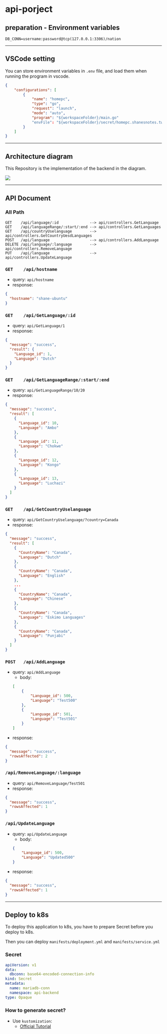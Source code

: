 # api-porject

## preparation - Environment variables

```
DB_CONN=username:password@tcp(127.0.0.1:3306)/nation
```

---

## VSCode setting

You can store environment variables in `.env` file, and load them when running the program in vscode.

```json
{
    "configurations": [
        {
            "name": "homepc",
            "type": "go",
            "request": "launch",
            "mode": "auto",
            "program": "${workspaceFolder}/main.go"
            "envFile": "${workspaceFolder}/secret/homepc.shanesnotes.tw/.env"
        }
    ]
}
```

---

## Architecture diagram

This Repository is the implementation of the backend in the diagram.

![](https://i.imgur.com/lNeXLJZ.png)

---

## API Document

### All Path
```
GET    /api/language/:id              --> api/controllers.GetLanguage 
GET    /api/languageRange/:start/:end --> api/controllers.GetLanguages 
GET    /api/countryUselanguage        --> api/controllers.GetCountryUesdLanguages 
POST   /api/language                  --> api/controllers.AddLanguage 
DELETE /api/language/:language        --> api/controllers.RemoveLanguage 
PUT    /api/language                  --> api/controllers.UpdateLanguage
```


### `GET    /api/hostname`
- query: `api/hostname`
- response: 
```json
{
  "hostname": "shane-ubuntu"
}
```

### `GET    /api/GetLanguage/:id`
- query: `api/GetLanguage/1`
- response: 
```json
{
  "message": "success",
  "result": {
    "Language_id": 1,
    "Language": "Dutch"
  }
}
```

### `GET    /api/GetLanguageRange/:start/:end`
- query: `api/GetLanguageRange/10/20`
- response: 
```json
{
  "message": "success",
  "result": [
    {
      "Language_id": 10,
      "Language": "Ambo"
    },
    {
      "Language_id": 11,
      "Language": "Chokwe"
    },
    {
      "Language_id": 12,
      "Language": "Kongo"
    },
    {
      "Language_id": 13,
      "Language": "Luchazi"
    }
  ]
}
```
### `GET    /api/GetCountryUselanguage`
- query: `api/GetCountryUselanguage/?country=Canada`
- response: 
```json
{
  "message": "success",
  "result": [
    {
      "CountryName": "Canada",
      "Language": "Dutch"
    },
    {
      "CountryName": "Canada",
      "Language": "English"
    },
    ...
    {
      "CountryName": "Canada",
      "Language": "Chinese"
    },
    {
      "CountryName": "Canada",
      "Language": "Eskimo Languages"
    },
    {
      "CountryName": "Canada",
      "Language": "Punjabi"
    }
  ]
}
``` 

### `POST   /api/AddLanguage`
- query: `api/AddLanguage`
    - body: 
    ```json
    [
        {
            "Language_id": 500,
            "Language": "Test500"
        },
        {
            "Language_id": 501,
            "Language": "Test501"
        }
    ]
    ```
- response: 
```json
{
  "message": "success",
  "rowsAffected": 2
}
```

### `/api/RemoveLanguage/:language`

- query: `api/RemoveLanguage/Test501`
- response: 
```json
{
  "message": "success",
  "rowsAffected": 1
}
```

### `/api/UpdateLanguage`
- query: `api/UpdateLanguage`
    - body:
    ```json
    {
        "Language_id": 500,
        "Language": "Updated500"
    }
    ```
- response: 
```json
{
  "message": "success",
  "rowsAffected": 1
}
```

---

## Deploy to k8s

To deploy this application to k8s, you have to prepare Secret before you deploy to k8s.

Then you can deploy `manifests/deployment.yml` and `manifests/service.yml`

### Secret
```yaml
apiVersion: v1
data:
  dbconn: base64-encoded-connection-info
kind: Secret
metadata:
  name: mariadb-conn
  namespace: api-backend
type: Opaque
```

### How to generate secret?
- Use `kustomization`: 
    - [Official Tutorial](https://kubernetes.io/docs/tasks/manage-kubernetes-objects/kustomization/)
